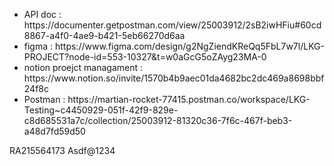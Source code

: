 <ul>
<li>API doc : https://documenter.getpostman.com/view/25003912/2sB2iwHFiu#60cd8867-a4f0-4ae9-b421-5eb66270d6aa </li>
<li>figma : https://www.figma.com/design/g2NgZiendKReQq5FbL7w7l/LKG-PROJECT?node-id=553-10327&t=w0aGcG5oZAyg23MA-0</li>
<li>notion proejct managament : https://www.notion.so/invite/1570b4b9aec01da4682bc2dc469a8698bbf24f8c</li>
<li>Postman : https://martian-rocket-77415.postman.co/workspace/LKG-Testing~c4450929-051f-42f9-829e-c8d685531a7c/collection/25003912-81320c36-7f6c-467f-beb3-a48d7fd59d50</li>
</ul>
RA215564173
Asdf@1234
